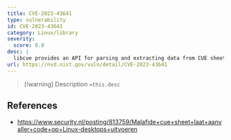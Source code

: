 ```yaml
---
title: CVE-2023-43641
type: vulnerability
id: CVE-2023-43641
category: Linux/library
severity:
  score: 8.8
desc: |
  libcue provides an API for parsing and extracting data from CUE sheets. Versions 2.2.1 and prior are vulnerable to out-of-bounds array access. A user of the GNOME desktop environment can be exploited by downloading a cue sheet from a malicious webpage. Because the file is saved to `~/Downloads`, it is then automatically scanned by tracker-miners. And because it has a .cue filename extension, tracker-miners use libcue to parse the file. The file exploits the vulnerability in libcue to gain code execution. This issue is patched in version 2.3.0.
url: https://nvd.nist.gov/vuln/detail/CVE-2023-43641
---
```

> [!warning] Description
`=this.desc`

## References

- <https://www.security.nl/posting/813759/Malafide+cue+sheet+laat+aanvaller+code+op+Linux-desktops+uitvoeren>
